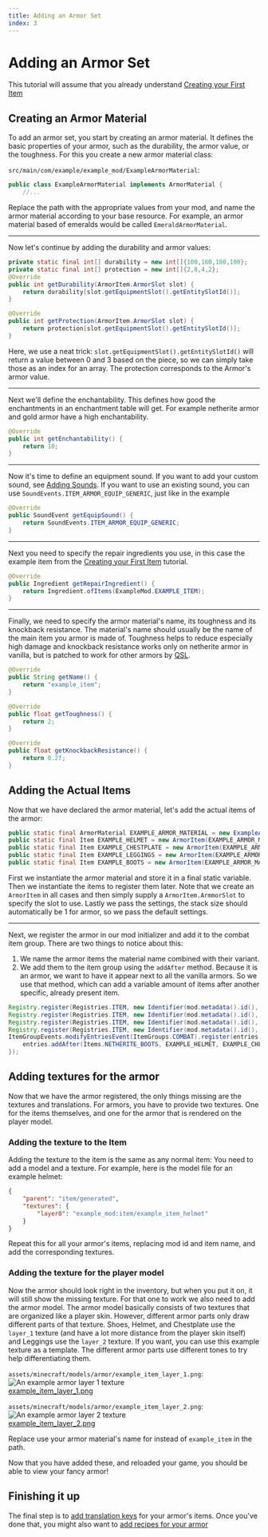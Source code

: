 ```yaml
---
title: Adding an Armor Set
index: 3
---
```

# Adding an Armor Set

This tutorial will assume that you already understand [Creating your First Item](first-item)

## Creating an Armor Material

To add an armor set, you start by creating an armor material. It defines the basic properties of your armor, such as the durability, the armor value, or the toughness.
For this you create a new armor material class:

`src/main/com/example/example_mod/ExampleArmorMaterial`:

```java
public class ExampleArmorMaterial implements ArmorMaterial {
    //...
```

Replace the path with the appropriate values from your mod, and name the armor material according to your base resource. For example, an armor material based of emeralds would be called `EmeraldArmorMaterial`.

---

Now let's continue by adding the durability and armor values:

```java
private static final int[] durability = new int[]{100,160,100,100};
private static final int[] protection = new int[]{2,8,4,2};
@Override
public int getDurability(ArmorItem.ArmorSlot slot) {
	return durability[slot.getEquipmentSlot().getEntitySlotId()];
}

@Override
public int getProtection(ArmorItem.ArmorSlot slot) {
	return protection[slot.getEquipmentSlot().getEntitySlotId()];
}
```

Here, we use a neat trick: `slot.getEquipmentSlot().getEntitySlotId()` will return a value between 0 and 3 based on the piece, so we can simply take those as an index for an array.
The protection corresponds to the Armor's armor value.

---

Next we'll define the enchantability. This defines how good the enchantments in an enchantment table will get. For example netherite armor and gold armor have a high enchantability.

```java
@Override
public int getEnchantability() {
	return 10;
}
```

---

Now it's time to define an equipment sound. If you want to add your custom sound, see [Adding Sounds](../misc/sounds). If you want to use an existing sound, you can use `SoundEvents.ITEM_ARMOR_EQUIP_GENERIC`, just like in the example

```java
@Override
public SoundEvent getEquipSound() {
	return SoundEvents.ITEM_ARMOR_EQUIP_GENERIC;
}
```

---

Next you need to specify the repair ingredients you use, in this case the example item from the [Creating your First Item](first-item) tutorial.

```java
@Override
public Ingredient getRepairIngredient() {
	return Ingredient.ofItems(ExampleMod.EXAMPLE_ITEM);
}
```

---

Finally, we need to specify the armor material's name, its toughness and its knockback resistance.
The material's name should usually be the name of the main item you armor is made of. Toughness helps to reduce especially high damage and knockback resistance works only on netherite armor in vanilla, but is patched to work for other armors by [QSL](../concepts/qsl-qfapi.md).

```java
@Override
public String getName() {
	return "example_item";
}
```

```java
@Override
public float getToughness() {
	return 2;
}
```

```java
@Override
public float getKnockbackResistance() {
	return 0.2f;
}
```

## Adding the Actual Items

Now that we have declared the armor material, let's add the actual items of the armor:
<!-- TODO: Note that there will be a link here in the MVP so a path is not specified currently -->
```java
public static final ArmorMaterial EXAMPLE_ARMOR_MATERIAL = new ExampleArmorMaterial();
public static final Item EXAMPLE_HELMET = new ArmorItem(EXAMPLE_ARMOR_MATERIAL, ArmorItem.ArmorSlot.HELMET, new QuiltItemSettings());
public static final Item EXAMPLE_CHESTPLATE = new ArmorItem(EXAMPLE_ARMOR_MATERIAL, ArmorItem.ArmorSlot.CHESTPLATE, new QuiltItemSettings());
public static final Item EXAMPLE_LEGGINGS = new ArmorItem(EXAMPLE_ARMOR_MATERIAL, ArmorItem.ArmorSlot.LEGGINGS, new QuiltItemSettings());
public static final Item EXAMPLE_BOOTS = new ArmorItem(EXAMPLE_ARMOR_MATERIAL, ArmorItem.ArmorSlot.BOOTS, new QuiltItemSettings());
```

First we instantiate the armor material and store it in a final static variable. Then we instantiate the items to register them later. Note that we create an `ArmorItem` in all cases and then simply supply a `ArmorItem.ArmmorSlot` to specify the slot to use. Lastly we pass the settings, the stack size should automatically be 1 for armor, so we pass the default settings.

---

Next, we register the armor in our mod initializer and add it to the combat item group. There are two things to notice about this:

1. We name the armor items the material name combined with their variant.
2. We add them to the item group using the `addAfter` method. Because it is an armor, we want to have it appear next to all the vanilla armors. So we use that method, which can add a variable amount of items after another specific, already present item.

```java
Registry.register(Registries.ITEM, new Identifier(mod.metadata().id(), "example_item_helmet"), EXAMPLE_HELMET);
Registry.register(Registries.ITEM, new Identifier(mod.metadata().id(), "example_item_chestplate"), EXAMPLE_CHESTPLATE);
Registry.register(Registries.ITEM, new Identifier(mod.metadata().id(), "example_item_leggings"), EXAMPLE_LEGGINGS);
Registry.register(Registries.ITEM, new Identifier(mod.metadata().id(), "example_item_boots"), EXAMPLE_BOOTS);
ItemGroupEvents.modifyEntriesEvent(ItemGroups.COMBAT).register(entries -> {
	entries.addAfter(Items.NETHERITE_BOOTS, EXAMPLE_HELMET, EXAMPLE_CHESTPLATE, EXAMPLE_LEGGINGS, EXAMPLE_BOOTS);
});
```

## Adding textures for the armor

Now that we have the armor registered, the only things missing are the textures and translations.
For armors, you have to provide two textures. One for the items themselves, and one for the armor that is rendered on the player model.

### Adding the texture to the Item

Adding the texture to the item is the same as any normal item: You need to add a model and a texture. For example, here is the model file for an example helmet:

```json
{
	"parent": "item/generated",
	"textures": {
		"layer0": "example_mod:item/example_item_helmet"
	}
}
```

Repeat this for all your armor's items, replacing mod id and item name, and add the corresponding textures.

### Adding the texture for the player model

Now the armor should look right in the inventory, but when you put it on, it will still show the missing texture. For that one to work we also need to add the armor model. The armor model basically consists of two textures that are organized like a player skin. However, different armor parts only draw different parts of that texture.
Shoes, Helmet, and Chestplate use the `layer_1` texture (and have a lot more distance from the player skin itself) and Leggings use the `layer_2` texture.
If you want, you can use this example texture as a template. The different armor parts use different tones to try help differentiating them.

`assets/minecraft/models/armor/example_item_layer_1.png`:  
![An example armor layer 1 texture](example_item_layer_1.png)<br><a href="example_item_layer_1.png" target="_blank">example_item_layer_1.png</a>

`assets/minecraft/models/armor/example_item_layer_2.png`:  
![An example armor layer 2 texture](example_item_layer_2.png)<br><a href="example_item_layer_2.png" target="_blank">example_item_layer_2.png</a>

Replace use your armor material's name for instead of `example_item` in the path.

Now that you have added these, and reloaded your game, you should be able to view your fancy armor!

## Finishing it up

The final step is to [add translation keys](../items/first-item#language-translation) for your armor's items. Once you've done that, you might also want to [add recipes for your armor](../data/adding-recipes)
